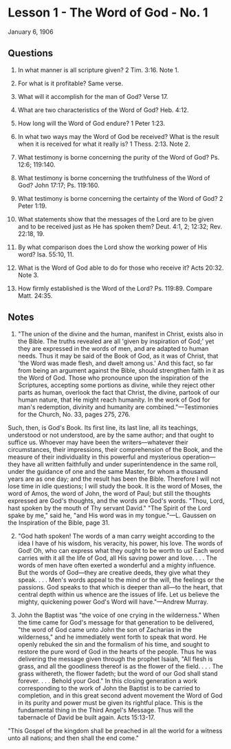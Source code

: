 # Lesson 1 - The Word of God - No. 1

January 6, 1906

## Questions

1. In what manner is all scripture given? 2 Tim. 3:16. Note 1.

2. For what is it profitable? Same verse.

3. What will it accomplish for the man of God? Verse 17.

4. What are two characteristics of the Word of God? Heb. 4:12.

5. How long will the Word of God endure? 1 Peter 1:23.

6. In what two ways may the Word of God be received? What is the result when it is received for what it really is? 1 Thess. 2:13. Note 2.

7. What testimony is borne concerning the purity of the Word of God? Ps. 12:6; 119:140.

8. What testimony is borne concerning the truthfulness of the Word of God? John 17:17; Ps. 119:160.

9. What testimony is borne concerning the certainty of the Word of God? 2 Peter 1:19.

10. What statements show that the messages of the Lord are to be given and to be received just as He has spoken them? Deut. 4:1, 2; 12:32; Rev. 22:18, 19.

11. By what comparison does the Lord show the working power of His word? Isa. 55:10, 11.

12. What is the Word of God able to do for those who receive it? Acts 20:32. Note 3.

13. How firmly established is the Word of the Lord? Ps. 119:89. Compare Matt. 24:35.

## Notes

1. "The union of the divine and the human, manifest in Christ, exists also in the Bible. The truths revealed are all 'given by inspiration of God;' yet they are expressed in the words of men, and are adapted to human needs. Thus it may be said of the Book of God, as it was of Christ, that 'the Word was made flesh, and dwelt among us.' And this fact, so far from being an argument against the Bible, should strengthen faith in it as the Word of God. Those who pronounce upon the inspiration of the Scriptures, accepting some portions as divine, while they reject other parts as human, overlook the fact that Christ, the divine, partook of our human nature, that He might reach humanity. In the work of God for man's redemption, divinity and humanity are combined."—Testimonies for the Church, No. 33, pages 275, 276.

Such, then, is God's Book. Its first line, its last line, all its teachings, understood or not understood, are by the same author; and that ought to suffice us. Whoever may have been the writers—whatever their circumstances, their impressions, their comprehension of the Book, and the measure of their individuality in this powerful and mysterious operation—they have all written faithfully and under superintendence in the same roll, under the guidance of one and the same Master, for whom a thousand years are as one day; and the result has been the Bible. Therefore I will not lose time in idle questions; I will study the book. It is the word of Moses, the word of Amos, the word of John, the word of Paul; but still the thoughts expressed are God's thoughts, and the words are God's words. "Thou, Lord, hast spoken by the mouth of Thy servant David." "The Spirit of the Lord spake by me," said he, "and His word was in my tongue."—L. Gaussen on the Inspiration of the Bible, page 31.

2. "God hath spoken! The words of a man carry weight according to the idea I have of his wisdom, his veracity, his power, his love. The words of God! Oh, who can express what they ought to be worth to us! Each word carries with it all the life of God, all His saving power and love. . . . The words of men have often exerted a wonderful and a mighty influence. But the words of God—they are creative deeds, they give what they speak. . . . Men's words appeal to the mind or the will, the feelings or the passions. God speaks to that which is deeper than all—to the heart, that central depth within us whence are the issues of life. Let us believe the mighty, quickening power God's Word will have."—Andrew Murray.

3. John the Baptist was "the voice of one crying in the wilderness." When the time came for God's message for that generation to be delivered, "the word of God came unto John the son of Zacharias in the wilderness," and he immediately went forth to speak that word. He openly rebuked the sin and the formalism of his time, and sought to restore the pure word of God in the hearts of the people. Thus he was delivering the message given through the prophet Isaiah, "All flesh is grass, and all the goodliness thereof is as the flower of the field. . . . The grass withereth, the flower fadeth; but the word of our God shall stand forever. . . . Behold your God." In this closing generation a work corresponding to the work of John the Baptist is to be carried to completion, and in this great second advent movement the Word of God in its purity and power must be given its rightful place. This is the fundamental thing in the Third Angel's Message. Thus will the tabernacle of David be built again. Acts 15:13-17.

"This Gospel of the kingdom shall be preached in all the world for a witness unto all nations; and then shall the end come."